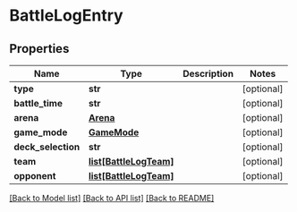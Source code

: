 # BattleLogEntry

## Properties
Name | Type | Description | Notes
------------ | ------------- | ------------- | -------------
**type** | **str** |  | [optional] 
**battle_time** | **str** |  | [optional] 
**arena** | [**Arena**](Arena.md) |  | [optional] 
**game_mode** | [**GameMode**](GameMode.md) |  | [optional] 
**deck_selection** | **str** |  | [optional] 
**team** | [**list[BattleLogTeam]**](BattleLogTeam.md) |  | [optional] 
**opponent** | [**list[BattleLogTeam]**](BattleLogTeam.md) |  | [optional] 

[[Back to Model list]](../README.md#documentation-for-models) [[Back to API list]](../README.md#documentation-for-api-endpoints) [[Back to README]](../README.md)


